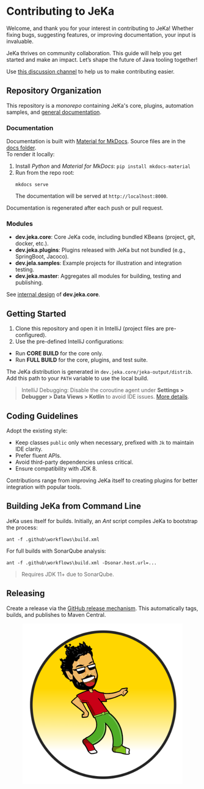 # Contributing to JeKa

Welcome, and thank you for your interest in contributing to JeKa! Whether fixing bugs, suggesting features, or improving documentation, your input is invaluable.

JeKa thrives on community collaboration. This guide will help you get started and make an impact. Let’s shape the future of Java tooling together!

Use [this discussion channel](https://github.com/orgs/jeka-dev/discussions/categories/contributing) to help us to make contributing easier.

## Repository Organization

This repository is a _monorepo_ containing JeKa's core, plugins, automation samples, and [general documentation](https://jeka-dev.github.io/jeka/).

### Documentation

Documentation is built with [Material for MkDocs](https://squidfunk.github.io/mkdocs-material/). Source files are in the [docs folder](docs).  
To render it locally:
1. Install _Python_ and _Material for MkDocs_: `pip install mkdocs-material`
2. Run from the repo root:  
   ```shell
   mkdocs serve
   ```
   The documentation will be served at `http://localhost:8000`.

Documentation is regenerated after each push or pull request.

### Modules

- **dev.jeka.core**: Core JeKa code, including bundled KBeans (project, git, docker, etc.).
- **dev.jeka.plugins**: Plugins released with JeKa but not bundled (e.g., SpringBoot, Jacoco).
- **dev.jela.samples**: Example projects for illustration and integration testing.
- **dev.jeka.master**: Aggregates all modules for building, testing and publishing.

See [internal design](https://jeka-dev.github.io/jeka/under-the-hood/) of  **dev.jeka.core**.

## Getting Started

1. Clone this repository and open it in IntelliJ (project files are pre-configured).
2. Use the pre-defined IntelliJ configurations:
  - Run **CORE BUILD** for the core only.
  - Run **FULL BUILD** for the core, plugins, and test suite.

The JeKa distribution is generated in `dev.jeka.core/jeka-output/distrib`. Add this path to your `PATH` variable to use the local build.

> IntelliJ Debugging: Disable the coroutine agent under **Settings > Debugger > Data Views > Kotlin** to avoid IDE issues. [More details](https://stackoverflow.com/questions/68753383/how-to-fix-classnotfoundexception-kotlinx-coroutines-debug-agentpremain-in-debu).

## Coding Guidelines

Adopt the existing style:
- Keep classes `public` only when necessary, prefixed with `Jk` to maintain IDE clarity.
- Prefer fluent APIs.
- Avoid third-party dependencies unless critical.
- Ensure compatibility with JDK 8.

Contributions range from improving JeKa itself to creating plugins for better integration with popular tools.

## Building JeKa from Command Line

JeKa uses itself for builds. Initially, an _Ant_ script compiles JeKa to bootstrap the process:  
```shell
ant -f .github\workflows\build.xml
```

For full builds with SonarQube analysis:  
```shell
ant -f .github\workflows\build.xml -Dsonar.host.url=...
```

> Requires JDK 11+ due to SonarQube.

## Releasing

Create a release via the [GitHub release mechanism](https://github.com/jeka-dev/jeka/releases). This automatically tags, builds, and publishes to Maven Central.

<p align="center">
    <img src="docs/images/mascot.png" width="420" height="420" />
</p>
